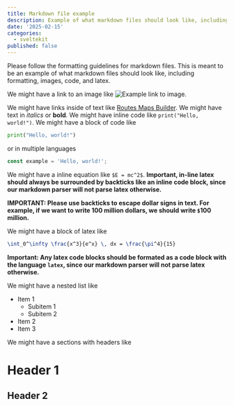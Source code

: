 ```yaml
---
title: Markdown file example
description: Example of what markdown files should look like, including formatting, images, code, and latex
date: '2025-02-15'
categories:
  - sveltekit
published: false
---
```


Please follow the formatting guidelines for markdown files. This is meant to be an example of what markdown files should look like, including formatting, images, code, and latex.

We might have a link to an image like ![Example link to image](https://images.airlineroutemaps.com/maps/United_Airlines.gif).

We might have links inside of text like [Routes Maps Builder](https://github.com/kburchfiel/route_maps_builder/). We might have text in _italics_ or **bold**. We might have inline code like `print("Hello, world!")`. We might have a block of code like

```python
print("Hello, world!")
```

or in multiple languages

```typescript
const example = 'Hello, world!';
```

We might have a inline equation like `$E = mc^2$`. **Important, in-line latex should always be surrounded by backticks like an inline code block, since our markdown parser will not parse latex otherwise.**

**IMPORTANT: Please use backticks to escape dollar signs in text. For example, if we want to write 100 million dollars, we should write `$`100 million.**

We might have a block of latex like

```latex
\int_0^\infty \frac{x^3}{e^x} \, dx = \frac{\pi^4}{15}
```

**Important: Any latex code blocks should be formated as a code block with the language `latex`, since our markdown parser will not parse latex otherwise.**

We might have a nested list like

- Item 1
  - Subitem 1
  - Subitem 2
- Item 2
- Item 3

We might have a sections with headers like

# Header 1

## Header 2
